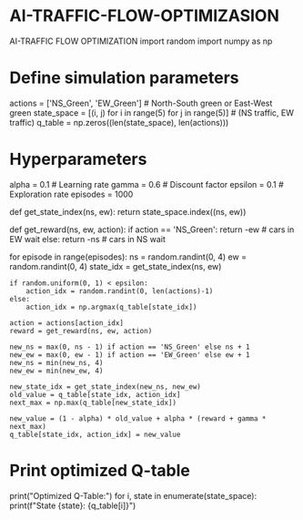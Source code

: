 # AI-TRAFFIC-FLOW-OPTIMIZASION
AI-TRAFFIC FLOW OPTIMIZATION
import random
import numpy as np

# Define simulation parameters
actions = ['NS_Green', 'EW_Green']  # North-South green or East-West green
state_space = [(i, j) for i in range(5) for j in range(5)]  # (NS traffic, EW traffic)
q_table = np.zeros((len(state_space), len(actions)))

# Hyperparameters
alpha = 0.1     # Learning rate
gamma = 0.6     # Discount factor
epsilon = 0.1   # Exploration rate
episodes = 1000

def get_state_index(ns, ew):
    return state_space.index((ns, ew))

def get_reward(ns, ew, action):
    if action == 'NS_Green':
        return -ew  # cars in EW wait
    else:
        return -ns  # cars in NS wait

for episode in range(episodes):
    ns = random.randint(0, 4)
    ew = random.randint(0, 4)
    state_idx = get_state_index(ns, ew)

    if random.uniform(0, 1) < epsilon:
        action_idx = random.randint(0, len(actions)-1)
    else:
        action_idx = np.argmax(q_table[state_idx])

    action = actions[action_idx]
    reward = get_reward(ns, ew, action)

    new_ns = max(0, ns - 1) if action == 'NS_Green' else ns + 1
    new_ew = max(0, ew - 1) if action == 'EW_Green' else ew + 1
    new_ns = min(new_ns, 4)
    new_ew = min(new_ew, 4)

    new_state_idx = get_state_index(new_ns, new_ew)
    old_value = q_table[state_idx, action_idx]
    next_max = np.max(q_table[new_state_idx])

    new_value = (1 - alpha) * old_value + alpha * (reward + gamma * next_max)
    q_table[state_idx, action_idx] = new_value

# Print optimized Q-table
print("Optimized Q-Table:")
for i, state in enumerate(state_space):
    print(f"State {state}: {q_table[i]}")



